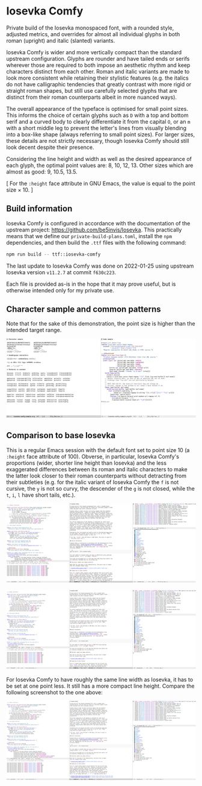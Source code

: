 # Iosevka Comfy

Private build of the Iosevka monospaced font, with a rounded style,
adjusted metrics, and overrides for almost all individual glyphs in both
roman (upright) and italic (slanted) variants.

Iosevka Comfy is wider and more vertically compact than the standard
upstream configuration.  Glyphs are rounder and have tailed ends or
serifs wherever those are required to both impose an aesthetic rhythm
and keep characters distinct from each other.  Roman and italic variants
are made to look more consistent while retaining their stylistic
features (e.g. the italics do not have calligraphic tendencies that
greatly contrast with more rigid or straight roman shapes, but still use
carefully selected glyphs that are distinct from their roman
counterparts albeit in more nuanced ways).

The overall appearance of the typeface is optimised for small point
sizes.  This informs the choice of certain glyphs such as `D` with a top
and bottom serif and a curved body to clearly differentiate it from the
capital `O`, or an `m` with a short middle leg to prevent the letter's
lines from visually blending into a box-like shape (always referring to
small point sizes).  For larger sizes, these details are not strictly
necessary, though Iosevka Comfy should still look decent despite their
presence.

Considering the line height and width as well as the desired appearance
of each glyph, the optimal point values are: 8, 10, 12, 13.  Other sizes
which are almost as good: 9, 10.5, 13.5.

[ For the `:height` face attribute in GNU Emacs, the value is equal to
  the point size × 10. ]

## Build information

Iosevka Comfy is configured in accordance with the documentation of the
upstream project: <https://github.com/be5invis/Iosevka>.  This
practically means that we define our `private-build-plans.toml`, install
the `npm` dependencies, and then build the `.ttf` files with the
following command:

```sh
npm run build -- ttf::iosevka-comfy
```

The last update to Iosevka Comfy was done on 2022-01-25 using upstream
Iosevka version `v11.2.7` at commit `f630c223`.

Each file is provided as-is in the hope that it may prove useful, but
is otherwise intended only for my private use.

## Character sample and common patterns

Note that for the sake of this demonstration, the point size is higher
than the intended target range.

![iosevka-comfy-sample-light](./iosevka-comfy-sample-light.png)

## Comparison to base Iosevka

This is a regular Emacs session with the default font set to point size
10 (a `:height` face attribute of 100).  Obverse, in particular, Iosevka
Comfy's proportions (wider, shorter line height than Iosevka) and the
less exaggerated differences between its roman and italic characters to
make the latter look closer to their roman counterparts without
detracting from their subtleties (e.g. for the italic variant of Iosevka
Comfy the `f` is not cursive, the `y` is not so curvy, the descender of
the `g` is not closed, while the `t`, `i`, `l` have short tails, etc.).

![iosevka-comfy-10pt](./iosevka-comfy-10pt.png)

![iosevka-10pt](./iosevka-10pt.png)

For Iosevka Comfy to have roughly the same line width as Iosevka, it has
to be set at one point less.  It still has a more compact line height.
Compare the following screenshot to the one above:

![iosevka-comfy-9pt](./iosevka-comfy-9pt.png)
